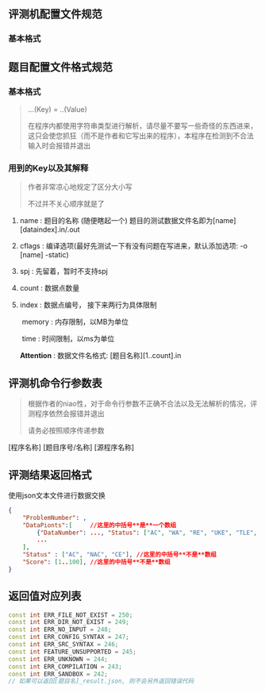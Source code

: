 ## 评测机配置文件规范

### 基本格式

> 



## 题目配置文件格式规范

### 基本格式

> ...(Key)  = ..(Value)
>
> 在程序内都使用字符串类型进行解析，请尽量不要写一些奇怪的东西进来，这只会使您抓狂（而不是作者和它写出来的程序），本程序在检测到不合法输入时会报错并退出

### 用到的Key以及其解释

> 作者非常凉心地规定了区分大小写
>
> 不过并不关心顺序就是了

1. name : 题目的名称 (随便瞎起一个) 题目的测试数据文件名即为\[name\]\[dataindex\].in/.out

2. cflags : 编译选项(最好先测试一下有没有问题在写进来，默认添加选项: -o \[name\] -static)

3. spj : 先留着，暂时不支持spj

4. count : 数据点数量

5. index : 数据点编号， 接下来两行为具体限制

   ​	memory : 内存限制，以MB为单位

   ​	time : 时间限制，以ms为单位

   **Attention** : 数据文件名格式: \[题目名称\]\[1..count\].in

## 评测机命令行参数表

> 根据作者的niao性，对于命令行参数不正确不合法以及无法解析的情况，评测程序依然会报错并退出
>
> 请务必按照顺序传递参数

\[程序名称\] \[题目序号/名称\] \[源程序名称]



## 评测结果返回格式

使用json文本文件进行数据交换

```json
{
    "ProblemNumber": ,        
    "DataPionts":[     //这里的中括号**是**一个数组
        {"DataNumber": ..., "Status": ["AC", "WA", "RE", "UKE", "TLE", "MLE"], "Memory": ..., "Time":...},
		...
    ],
	"Status" : ["AC", "NAC", "CE"], //这里的中括号**不是**数组
	"Score": [1..100], //这里的中括号**不是**数组
}
```

## 返回值对应列表

```c++
const int ERR_FILE_NOT_EXIST = 250;
const int ERR_DIR_NOT_EXIST = 249;
const int ERR_NO_INPUT = 248;
const int ERR_CONFIG_SYNTAX = 247;
const int ERR_SRC_SYNTAX = 246;
const int FEATURE_UNSUPPORTED = 245;
const int ERR_UNKNOWN = 244;
const int ERR_COMPILATION = 243;
const int ERR_SANDBOX = 242;
// 如果可以返回[题目名]_result.json, 则不会另外返回错误代码
```

